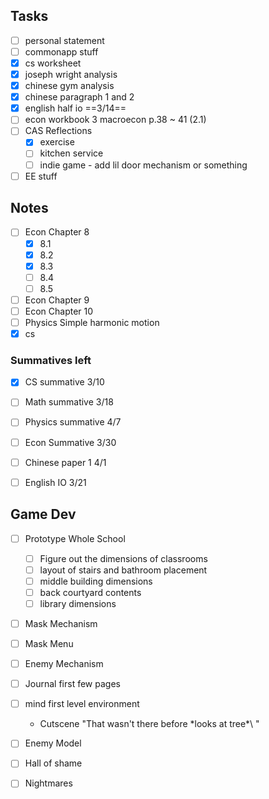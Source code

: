 
## Tasks
- [ ] personal statement
- [ ] commonapp stuff
- [x] cs worksheet
- [x] joseph wright analysis
- [x] chinese gym analysis
- [x] chinese paragraph 1 and 2
- [x] english half io ==3/14==
- [ ] econ workbook 3 macroecon p.38 ~ 41 (2.1)
- [ ] CAS Reflections
	- [x] exercise
	- [ ] kitchen service
	- [ ] indie game - add lil door mechanism or something
- [ ] EE stuff

## Notes
- [ ] Econ Chapter 8
	- [x] 8.1
	- [x] 8.2
	- [x] 8.3
	- [ ] 8.4
	- [ ] 8.5
- [ ] Econ Chapter 9
- [ ] Econ Chapter 10
- [ ] Physics Simple harmonic motion
- [x] cs

### Summatives left
- [x] CS summative 3/10
- [ ] Math summative 3/18
- [ ] Physics summative 4/7
- [ ] Econ Summative 3/30
- [ ] Chinese paper 1 4/1
- [ ] English IO 3/21


## Game Dev
- [ ] Prototype Whole School
	- [ ] Figure out the dimensions of classrooms
	- [ ] layout of stairs and bathroom placement
	- [ ] middle building dimensions
	- [ ] back courtyard contents
	- [ ] library dimensions
- [ ] Mask Mechanism
- [ ] Mask Menu
- [ ] Enemy Mechanism
- [ ] Journal first few pages
- [ ] mind first level environment
	- Cutscene "That wasn't there before \*looks at tree*\ "
- [ ] Enemy Model
- [ ] Hall of shame
- [ ] Nightmares

